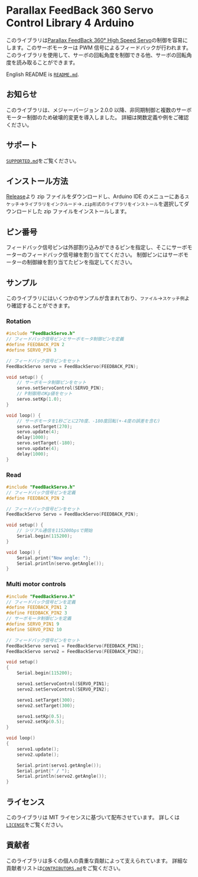 # Parallax FeedBack 360 Servo Control Library 4 Arduino

このライブラリは[Parallax FeedBack 360° High Speed Servo](https://www.parallax.com/product/900-00360)の制御を容易にします。このサーボモーターは PWM 信号によるフィードバックが行われます。このライブラリを使用して、サーボの回転角度を制御できる他、サーボの回転角度を読み取ることができます。

English README is [`README.md`](https://github.com/HyodaKazuaki/Parallax-FeedBack-360-Servo-Control-Library-4-Arduino/blob/master/README.md).

## お知らせ

このライブラリは、メジャーバージョン 2.0.0 以降、非同期制御と複数のサーボモーター制御のため破壊的変更を導入しました。
詳細は関数定義や例をご確認ください。

## サポート

[`SUPPORTED.md`](https://github.com/HyodaKazuaki/Parallax-FeedBack-360-Servo-Control-Library-4-Arduino/blob/master/SUPPORTED.md)をご覧ください。

## インストール方法

[Release](https://github.com/HyodaKazuaki/Parallax-FeedBack-360-Servo-Control-Library-4-Arduino/releases)より zip ファイルをダウンロードし、Arduino IDE のメニューにある`スケッチ`→`ライブラリをインクルード`→`.zip形式のライブラリをインストール`を選択してダウンロードした zip ファイルをインストールします。

## ピン番号

フィードバック信号ピンは外部割り込みができるピンを指定し、そこにサーボモーターのフィードバック信号線を割り当ててください。
制御ピンにはサーボモーターの制御線を割り当てたピンを指定してください。

## サンプル

このライブラリにはいくつかのサンプルが含まれており、`ファイル`→`スケッチ例`より確認することができます。

### Rotation

```cpp
#include "FeedBackServo.h"
// フィードバック信号ピンとサーボモータ制御ピンを定義
#define FEEDBACK_PIN 2
#define SERVO_PIN 3

// フィードバック信号ピンをセット
FeedBackServo servo = FeedBackServo(FEEDBACK_PIN);

void setup() {
    // サーボモータ制御ピンをセット
    servo.setServoControl(SERVO_PIN);
    // P制御用のKp値をセット
    servo.setKp(1.0);
}

void loop() {
    // サーボモータを1秒ごとに270度、-180度回転(+-4度の誤差を含む)
    servo.setTarget(270);
    servo.update(4);
    delay(1000);
    servo.setTarget(-180);
    servo.update(4);
    delay(1000);
}

```

### Read

```cpp
#include "FeedBackServo.h"
// フィードバック信号ピンを定義
#define FEEDBACK_PIN 2

// フィードバック信号ピンをセット
FeedBackServo Servo = FeedBackServo(FEEDBACK_PIN);

void setup() {
    // シリアル通信を115200bpsで開始
    Serial.begin(115200);
}

void loop() {
    Serial.print("Now angle: ");
    Serial.println(servo.getAngle());
}
```

### Multi motor controls

```cpp
#include "FeedBackServo.h"
// フィードバック信号ピンを定義
#define FEEDBACK_PIN1 2
#define FEEDBACK_PIN2 3
// サーボモータ制御ピンを定義
#define SERVO_PIN1 9
#define SERVO_PIN2 10

// フィードバック信号ピンをセット
FeedBackServo servo1 = FeedBackServo(FEEDBACK_PIN1);
FeedBackServo servo2 = FeedBackServo(FEEDBACK_PIN2);

void setup()
{
    Serial.begin(115200);

    servo1.setServoControl(SERVO_PIN1);
    servo2.setServoControl(SERVO_PIN2);

    servo1.setTarget(300);
    servo2.setTarget(300);

    servo1.setKp(0.5);
    servo2.setKp(0.5);
}

void loop()
{
    servo1.update();
    servo2.update();

    Serial.print(servo1.getAngle());
    Serial.print(" / ");
    Serial.println(servo2.getAngle());
}
```

## ライセンス

このライブラリは MIT ライセンスに基づいて配布させています。
詳しくは[`LICENSE`](https://github.com/HyodaKazuaki/Parallax-FeedBack-360-Servo-Control-Library-4-Arduino/blob/master/LICENSE)をご覧ください。

## 貢献者

このライブラリは多くの個人の貴重な貢献によって支えられています。
詳細な貢献者リストは[`CONTRIBUTORS.md`](https://github.com/HyodaKazuaki/Parallax-FeedBack-360-Servo-Control-Library-4-Arduino/blob/master/CONTRIBUTORS.md)をご覧ください。
